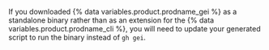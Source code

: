 If you downloaded {% data variables.product.prodname_gei %} as a standalone binary rather than as an extension for the {% data variables.product.prodname_cli %}, you will need to update your generated script to run the binary instead of `gh gei`.
